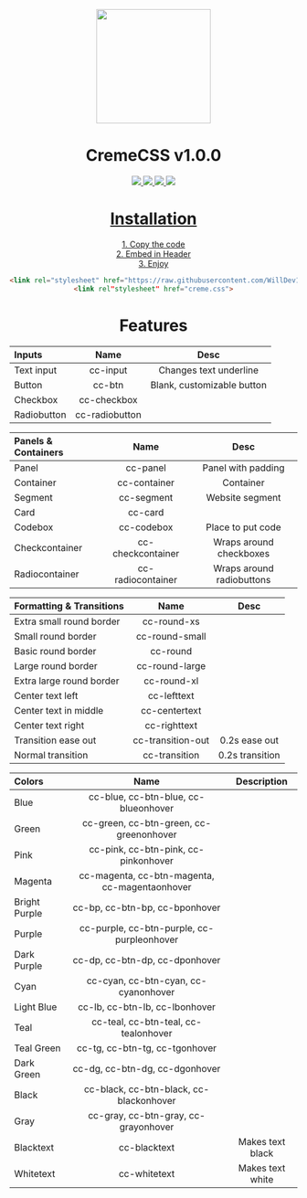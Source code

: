 <p align="center">
<img src="https://upload.wikimedia.org/wikipedia/commons/thumb/6/62/CSS3_logo.svg/800px-CSS3_logo.svg.png" height="200" width="200"></p>
  <h1 align="center">CremeCSS v1.0.0</h1>
<p align="center">
  <a href="https://github.com/WillDev12">
    <img src="https://img.shields.io/github/followers/WillDev12?color=success&label=Follow%20My%20Github&logo=GitHub&style=for-the-badge">
    
  <a href="https://github.com/WillDev12/SheetMerge">
    <img src="https://img.shields.io/github/forks/WillDev12/CremeCSS?style=for-the-badge">
    
  <a href="https://github.com/WillDev12/SheetMerge">
    <img src="https://img.shields.io/github/watchers/WillDev12/CremeCSS?style=for-the-badge">
  
  <a href="https://github.com/WillDev12/SheetMerge">
    <img src="https://img.shields.io/github/stars/WillDev12/CremeCSS?style=for-the-badge"></p>

<h1 align="center">Installation</h1><p align="center">
<p align="center">
1.  Copy the code<br>
2.  Embed in Header<br>
3.  Enjoy<br></p>
<center>
 
 ``` html
 <link rel="stylesheet" href="https://raw.githubusercontent.com/WillDev12/CremeCSS/main/creme.css">
 <link rel"stylesheet" href="creme.css">
 ```
 </center>
 
 <h1 align="center">Features</h1>
 <div align="center">
   
 | Inputs | Name | Desc |
 | :--- | :----: | :----: |
 | Text input | cc-input| Changes text underline |
 | Button | cc-btn | Blank, customizable button |
 | Checkbox | cc-checkbox |
 | Radiobutton | cc-radiobutton |
   
 | Panels & Containers | Name | Desc |
 | :--- | :----: | :----: |
 | Panel | cc-panel | Panel with padding |
 | Container | cc-container | Container |
 | Segment | cc-segment | Website segment |
 | Card | cc-card |
 | Codebox | cc-codebox | Place to put code |
 | Checkcontainer | cc-checkcontainer | Wraps around checkboxes |
 | Radiocontainer | cc-radiocontainer | Wraps around radiobuttons |
 
 | Formatting & Transitions | Name | Desc |
 | :--- | :----: | :----: |
 | Extra small round border | cc-round-xs |
 | Small round border | cc-round-small |
 | Basic round border | cc-round |
 | Large round border | cc-round-large |
 | Extra large round border | cc-round-xl |
 | Center text left | cc-lefttext |
 | Center text in middle | cc-centertext |
 | Center text right | cc-righttext |
 | Transition ease out | cc-transition-out | 0.2s ease out |
 | Normal transition | cc-transition | 0.2s transition |
 
 | Colors | Name | Description |
 | :---   |  :----: | :----: |
 | Blue   | cc-blue, cc-btn-blue, cc-blueonhover |
 | Green   | cc-green, cc-btn-green, cc-greenonhover |
 | Pink   | cc-pink, cc-btn-pink, cc-pinkonhover |
 | Magenta   | cc-magenta, cc-btn-magenta, cc-magentaonhover |
 | Bright Purple   | cc-bp, cc-btn-bp, cc-bponhover |
 | Purple   | cc-purple, cc-btn-purple, cc-purpleonhover |
 | Dark Purple   | cc-dp, cc-btn-dp, cc-dponhover |
 | Cyan   | cc-cyan, cc-btn-cyan, cc-cyanonhover |
 | Light Blue   | cc-lb, cc-btn-lb, cc-lbonhover |
 | Teal   | cc-teal, cc-btn-teal, cc-tealonhover |
 | Teal Green   | cc-tg, cc-btn-tg, cc-tgonhover |
 | Dark Green   | cc-dg, cc-btn-dg, cc-dgonhover |
 | Black   | cc-black, cc-btn-black, cc-blackonhover |
 | Gray   | cc-gray, cc-btn-gray, cc-grayonhover |
 | Blacktext | cc-blacktext | Makes text black |
 | Whitetext | cc-whitetext | Makes text white |
 
 
 </div>
